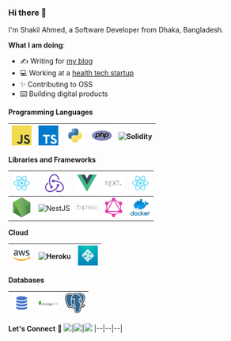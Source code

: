 ### Hi there 👋

I'm Shakil Ahmed, a Software Developer from Dhaka, Bangladesh.

**What I am doing**:

- ✍️ Writing for [my blog](https://shakil.me)
- 💻 Working at a [health tech startup](https://polyfins.com)
- ✨ Contributing to OSS
- ⌨️ Building digital products

**Programming Languages**

<img alt="JS" title="JavaScript" width="40px" src="https://raw.githubusercontent.com/github/explore/master/topics/javascript/javascript.png">|<img title="TypeScript" alt="TypeScript" width="40px" src="https://raw.githubusercontent.com/github/explore/master/topics/typescript/typescript.png">|<img title="Python" alt="Python" width="40px" src="https://raw.githubusercontent.com/github/explore/master/topics/python/python.png" />|<img title="PHP" alt="PHP" width="40px" src="https://raw.githubusercontent.com/github/explore/master/topics/php/php.png" />|<img title="Solidity" alt="Solidity" width="40px" src="https://raw.githubusercontent.com/ConsenSysMesh/solidity-logo/master/solidity-logo.svg" />
|--|--|--|--|--|

**Libraries and Frameworks**

<img title="React" alt="React" width="40px" src="https://raw.githubusercontent.com/github/explore/master/topics/react/react.png">|<img title="Redux" alt="Redux" width="40px" src="https://raw.githubusercontent.com/github/explore/master/topics/redux/redux.png">|<img title="VueJS" alt="VueJS" width="40px" src="https://raw.githubusercontent.com/github/explore/master/topics/vue/vue.png">|<img title="Next" alt="Next" width="40px" src="https://raw.githubusercontent.com/github/explore/master/topics/nextjs/nextjs.png">|<img title="React Native" alt="React Native" width="40px" src="https://raw.githubusercontent.com/github/explore/master/topics/react-native/react-native.png">
|--|--|--|--|--|
<img title="NodeJS" alt="NodeJS" width="40px" src="https://raw.githubusercontent.com/github/explore/master/topics/nodejs/nodejs.png">|<img title="NestJS" alt="NestJS" width="40px" src="https://camo.githubusercontent.com/5f54c0817521724a2deae8dedf0c280a589fd0aa9bffd7f19fa6254bb52e996a/68747470733a2f2f6e6573746a732e636f6d2f696d672f6c6f676f2d736d616c6c2e737667">|<img title="Express" alt="Express" width="40px" src="https://raw.githubusercontent.com/github/explore/80688e429a7d4ef2fca1e82350fe8e3517d3494d/topics/express/express.png">|<img title="GrahpQL" alt="GraphQL" width="40px" src="https://raw.githubusercontent.com/github/explore/master/topics/graphql/graphql.png">|<img title="Docker" alt="Docker" width="40px" src="https://raw.githubusercontent.com/github/explore/master/topics/docker/docker.png">

**Cloud**

<img title="AWS" alt="AWS" width="40px" src="https://raw.githubusercontent.com/github/explore/master/topics/aws/aws.png">|<img title="Heroku" alt="Heroku" width="40px" src="https://img.icons8.com/color/48/000000/heroku.png">|<img title="Netlify" alt="Netlify" width="40px" src="https://raw.githubusercontent.com/github/explore/master/topics/netlify/netlify.png">
|--|--|--|

**Databases**

<img title="SQL" alt="SQL" width="40px" src="https://raw.githubusercontent.com/github/explore/master/topics/sql/sql.png">|<img title="MongoDB" alt="MongoDB" width="40px" src="https://raw.githubusercontent.com/github/explore/master/topics/mongodb/mongodb.png">|<img title="Postgres" alt="Postgres" width="40px" src="https://raw.githubusercontent.com/github/explore/master/topics/postgresql/postgresql.png"> <br>
|--|--|--|

**Let's Connect** 🤝
<a href="https://www.linkedin.com/in/iamshakilahmed/"><img src="https://cdn2.iconfinder.com/data/icons/social-media-2285/512/1_Linkedin_unofficial_colored_svg-128.png" width="40"></a>|<a href="https://twitter.com/maverickshak"><img src="https://cdn2.iconfinder.com/data/icons/social-media-2285/512/1_Twitter3_colored_svg-128.png" width="40"></a>|<a href="mailto:shakilofficial7@gmail.com"><img src="https://image.flaticon.com/icons/svg/281/281769.svg" width="40"></a>
|--|--|--|
